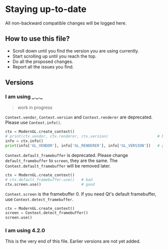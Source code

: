 # Staying up-to-date

All non-backward compatible changes will be logged here.

## How to use this file?

- Scroll down until you find the version you are using currently.
- Start scrolling up until you reach the top.
- Do all the proposed changes.
- Report all the issues you find.

## Versions

### I am using \_.\_.\_

> work in progress

`Context.vendor`, `Context.version` and `Context.renderer` are deprecated. Please use `Context.info()`.

```python
ctx = ModernGL.create_context()
# print(ctx.vendor, ctx.renderer, ctx.version)                      # bad
info = ctx.info()
print(info['GL_VENDOR'], info['GL_RENDERER'], info['GL_VERSION'])   # good
```

`Context.default_framebuffer` is deprecated. Please change `default_framebuffer` to `screen`, they are the same.
The `Context.default_framebuffer` will be removed later.

```python
ctx = ModernGL.create_context()
# ctx.default_framebuffer.use()   # bad
ctx.screen.use()                  # good
```

`Context.screen` is the framebuffer 0. If you need Qt's default framebuffer, use `Context.detect_framebuffer`.

```python
ctx = ModernGL.create_context()
screen = Context.detect_framebuffer()
screen.use()
```

### I am using 4.2.0

This is the very end of this file.
Earlier versions are not yet added.
